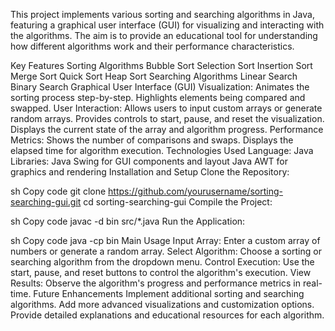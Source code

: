 This project implements various sorting and searching algorithms in Java, featuring a graphical user interface (GUI) for visualizing and interacting with the algorithms. The aim is to provide an educational tool for understanding how different algorithms work and their performance characteristics.

Key Features
Sorting Algorithms
Bubble Sort
Selection Sort
Insertion Sort
Merge Sort
Quick Sort
Heap Sort
Searching Algorithms
Linear Search
Binary Search
Graphical User Interface (GUI)
Visualization:
Animates the sorting process step-by-step.
Highlights elements being compared and swapped.
User Interaction:
Allows users to input custom arrays or generate random arrays.
Provides controls to start, pause, and reset the visualization.
Displays the current state of the array and algorithm progress.
Performance Metrics:
Shows the number of comparisons and swaps.
Displays the elapsed time for algorithm execution.
Technologies Used
Language: Java
Libraries:
Java Swing for GUI components and layout
Java AWT for graphics and rendering
Installation and Setup
Clone the Repository:

sh
Copy code
git clone https://github.com/yourusername/sorting-searching-gui.git
cd sorting-searching-gui
Compile the Project:

sh
Copy code
javac -d bin src/*.java
Run the Application:

sh
Copy code
java -cp bin Main
Usage
Input Array:
Enter a custom array of numbers or generate a random array.
Select Algorithm:
Choose a sorting or searching algorithm from the dropdown menu.
Control Execution:
Use the start, pause, and reset buttons to control the algorithm's execution.
View Results:
Observe the algorithm's progress and performance metrics in real-time.
Future Enhancements
Implement additional sorting and searching algorithms.
Add more advanced visualizations and customization options.
Provide detailed explanations and educational resources for each algorithm.
